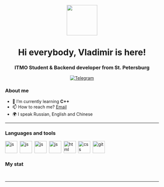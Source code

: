 <div id="header" align="center">
  <img src="https://media.giphy.com/media/VbnUQpnihPSIgIXuZv/giphy.gif" width="100"/>
</div>
<div id="header" align="center">
    <h1>Hi everybody, Vladimir is here! </h1>
    <h3>ITMO Student & Backend developer from St. Petersburg</h3>
</div>

<div id="socials" align="center">
  <a href="https://t.me/hirakiri_shogun">
    <img src="https://img.shields.io/badge/Telegram-blue?style=for-the-badge&logo=telegram&logoColor=white" alt="Telegram"/>
  </a>
</div>

### About me
- 🌱 I’m currently learning **C++**
- 📫 How to reach me? [Email](mailto:hirakirishogun@gmail.com)
- 🌍 I speak Russian, English and Chinese

---

### Languages and tools
<img src="https://cdn.jsdelivr.net/gh/devicons/devicon/icons/cplusplus/cplusplus-original.svg" title="js" width="40" height="40"/>&nbsp;
<img src="https://cdn.jsdelivr.net/gh/devicons/devicon/icons/cmake/cmake-original.svg" title="js" width="40" height="40"/>&nbsp;
<img src="https://cdn.jsdelivr.net/gh/devicons/devicon/icons/python/python-original.svg" title="js" width="40" height="40"/>&nbsp;
<img src="https://cdn.jsdelivr.net/gh/devicons/devicon/icons/javascript/javascript-original.svg" title="js" width="40" height="40"/>&nbsp;
<img src="https://cdn.jsdelivr.net/gh/devicons/devicon/icons/html5/html5-original.svg" title="html" width="40" height="40"/>&nbsp;
<img src="https://cdn.jsdelivr.net/gh/devicons/devicon/icons/css3/css3-original.svg" title="css" width="40" height="40"/>&nbsp;
<img src="https://cdn.jsdelivr.net/gh/devicons/devicon/icons/git/git-plain.svg" title="git" width="40" height="40"/>&nbsp;

### My stat

<div id="stat" align="center">
    <img src="https://github-profile-summary-cards.vercel.app/api/cards/profile-details?username=vn7n24fzkq&theme=github_dark" alt=""/>
    <img src="https://github-profile-summary-cards.vercel.app/api/cards/most-commit-language?username=vn7n24fzkq&theme=github_dark" alt=""/>
     <img src="https://github-profile-summary-cards.vercel.app/api/cards/stats?username=vn7n24fzkq&theme=github_dark" alt=""/>
</div>

---
